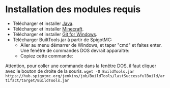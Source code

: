 # Installation des modules requis

* Télécharger et installer [Java](https://www.java.com/en/download/ "Java").
* Télécharger et installer [Minecraft](https://minecraft.net/en-us/store/minecraft/ "Minecraft").
* Télécharger et installer [Git for Windows](https://gitforwindows.org/, "Git for Windows").
* Télécharger BuiltTools.jar à partir de SpigotMC: 
    + Aller au menu démarrer de Windows, et taper "cmd" et faites enter.
      Une fenêtre de commandes DOS devrait apparaître:
    + Copiez cette commande:

Attention, pour coller une commande dans la fenêtre DOS, il faut cliquer avec le bouton de droite de la souris.
`wget -O BuildTools.jar https://hub.spigotmc.org/jenkins/job/BuildTools/lastSuccessfulBuild/artifact/target/BuildTools.jar`

